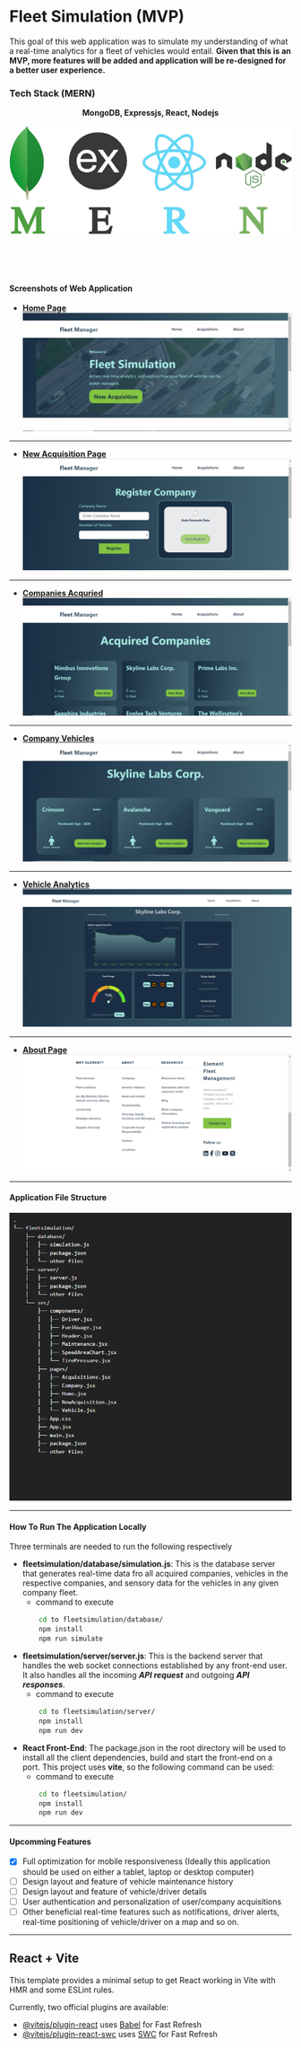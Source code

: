 # Fleet Simulation (MVP)
This goal of this web application was to simulate my understanding of what a real-time analytics for a fleet of vehicles would entail. **Given that this is an MVP, more features will be added and application will be re-designed for a better user experience.**

### Tech Stack (MERN)
<p align="center">
<b>MongoDB, Expressjs, React, Nodejs</b>
</p>

![MERN Tech Stack](screenshots/MERN.png "MERN Tech Stack")

<br/>
<br/>
<br/>

#### Screenshots of Web Application
- **<u>Home Page</u>**
![Home Page](screenshots/home.PNG "Fleet Manager Home Page")
<!-- <br/> -->
<hr/>

- **<u>New Acquisition Page</u>**
![New](screenshots/newacquisition.PNG "New Acquisition Page")
<!-- <br/> -->
<hr/>

- **<u>Companies Acquried</u>**
![Companies](screenshots/acquired.PNG "Companies Acquired Page")
<!-- <br/> -->
<hr/>

- **<u>Company Vehicles </u>**
![Vehicles](screenshots/company-vehicles.PNG "Company Vehicles Page")
<!-- <br/> -->
<hr/>

- **<u>Vehicle Analytics </u>**
![Analytics](screenshots/analytics.PNG "Vehicle Analytics Page")
<!-- <br/> -->
<hr/>

- **<u>About Page</u>**
![About](screenshots/About.PNG "About Page")
<!-- <br/> -->
<hr/>

#### Application File Structure
![File Structure](screenshots/filestructure.PNG "About Page")
<!-- <br/> -->
<hr/>

#### How To Run The Application Locally
Three terminals are needed to run the following respectively
- **fleetsimulation/database/simulation.js**: This is the database server that generates real-time data fro all acquired companies, vehicles in the respective companies, and sensory data for the vehicles in any given company fleet. 
    - command to execute
    ```bash
        cd to fleetsimulation/database/
        npm install
        npm run simulate
    ```
- **fleetsimulation/server/server.js**: This is the backend server that handles the web socket connections established by any front-end user. It also handles all the incoming ***API request*** and outgoing ***API responses***.  
    - command to execute
    ```bash
        cd to fleetsimulation/server/
        npm install
        npm run dev
    ```
- **React Front-End**: The package.json in the root directory will be used to install all the client dependencies, build and start the front-end on a port. This project uses **vite**, so the following command can be used:
    - command to execute
    ```bash
        cd to fleetsimulation/
        npm install
        npm run dev
    ```

<!-- <br/> -->
<hr/>

#### Upcomming Features
- [x] Full optimization for mobile responsiveness (Ideally this application should be used on either a tablet, laptop or desktop computer) 
- [ ] Design layout and feature of vehicle maintenance history
- [ ] Design layout and feature of vehicle/driver details
- [ ] User authentication and personalization of user/company acquisitions
- [ ] Other beneficial real-time features such as notifications, driver alerts, real-time positioning of vehicle/driver on a map and so on.

<!-- <br/> -->
<hr/>

## React + Vite

This template provides a minimal setup to get React working in Vite with HMR and some ESLint rules.

Currently, two official plugins are available:

- [@vitejs/plugin-react](https://github.com/vitejs/vite-plugin-react/blob/main/packages/plugin-react/README.md) uses [Babel](https://babeljs.io/) for Fast Refresh
- [@vitejs/plugin-react-swc](https://github.com/vitejs/vite-plugin-react-swc) uses [SWC](https://swc.rs/) for Fast Refresh